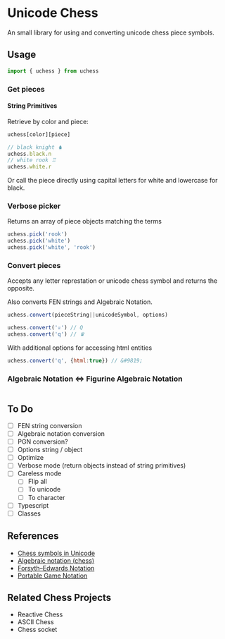 # Unicode Chess
An small library for using and converting unicode chess piece symbols.

## Usage

```js
import { uchess } from uchess
```

### Get pieces 

#### String Primitives

Retrieve by color and piece:

```js
uchess[color][piece]

// black knight ♞
uchess.black.n
// white rook ♖
uchess.white.r 
```

Or call the piece directly using capital letters for white and lowercase for black.

### Verbose picker

Returns an array of piece objects matching the terms

```js
uchess.pick('rook')
uchess.pick('white')
uchess.pick('white', 'rook')
```

### Convert pieces
Accepts any letter represtation or unicode chess symbol and returns the opposite.

Also converts FEN strings and Algebraic Notation.

```js
uchess.convert(pieceString||unicodeSymbol, options)

uchess.convert('♕') // Q
uchess.convert('q') // ♛
```

With additional options for accessing html entities
```js
uchess.convert('q', {html:true}) // &#9819;
```


### Algebraic Notation <=> Figurine Algebraic Notation

```js

```

## To Do
- [ ] FEN string conversion
- [ ] Algebraic notation conversion
- [ ] PGN conversion?
- [ ] Options string / object
- [ ] Optimize
- [ ] Verbose mode (return objects instead of string primitives)
- [ ] Careless mode
  - [ ] Flip all
  - [ ] To unicode
  - [ ] To character
- [ ] Typescript
- [ ] Classes

## References
- [Chess symbols in Unicode](https://en.wikipedia.org/wiki/Chess_symbols_in_Unicode)
- [Algebraic notation (chess)](https://en.wikipedia.org/wiki/Algebraic_notation_(chess))
- [Forsyth–Edwards Notation](https://en.wikipedia.org/wiki/Forsyth–Edwards_Notation)
- [Portable Game Notation](https://en.wikipedia.org/wiki/Portable_Game_Notation)

## Related Chess Projects
- Reactive Chess
- ASCII Chess
- Chess socket
